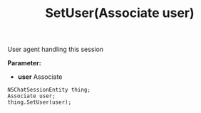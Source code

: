﻿---
uid: crmscript_ref_NSChatSessionEntity_SetUser
title: SetUser(Associate user)
intellisense: NSChatSessionEntity.SetUser
keywords: NSChatSessionEntity, GetUser
so.topic: reference
---

User agent handling this session

**Parameter:** 
 - **user** Associate

```crmscript
NSChatSessionEntity thing;
Associate user;
thing.SetUser(user);
```

